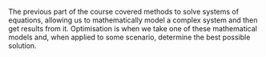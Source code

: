 The previous part of the course covered methods to solve systems of equations, allowing us to mathematically model a complex system and then get results from it.
Optimisation is when we take one of these mathematical models and, when applied to some scenario, determine the best possible solution. 
